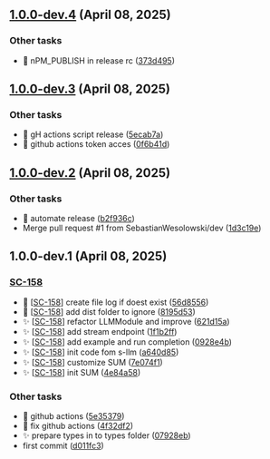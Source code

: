 ## [1.0.0-dev.4](https://github.com/SebastianWesolowski/s-nestjs-module-llm/compare/v1.0.0-dev.3...v1.0.0-dev.4) (April 08, 2025)


### Other tasks

- 🐛 nPM_PUBLISH in release rc ([373d495](https://github.com/SebastianWesolowski/s-nestjs-module-llm/commit/373d4955cea4f5572ad5b0343cfb42261065a448))

## [1.0.0-dev.3](https://github.com/SebastianWesolowski/s-nestjs-module-llm/compare/v1.0.0-dev.2...v1.0.0-dev.3) (April 08, 2025)


### Other tasks

- 🐛 gH actions script release ([5ecab7a](https://github.com/SebastianWesolowski/s-nestjs-module-llm/commit/5ecab7a2435a76e3573b8419e3ebbabd818f025b))
- 🐛 github actions token acces ([0f6b41d](https://github.com/SebastianWesolowski/s-nestjs-module-llm/commit/0f6b41da9a38f92595d8f746a85253cb3701b187))

## [1.0.0-dev.2](https://github.com/SebastianWesolowski/s-nestjs-module-llm/compare/v1.0.0-dev.1...v1.0.0-dev.2) (April 08, 2025)


### Other tasks

- 🐛 automate release ([b2f936c](https://github.com/SebastianWesolowski/s-nestjs-module-llm/commit/b2f936c0cf4bb9e7ad8786729abbae2194635609))
- Merge pull request #1 from SebastianWesolowski/dev ([1d3c19e](https://github.com/SebastianWesolowski/s-nestjs-module-llm/commit/1d3c19e6115b7b603ce89bcd0519e099c8765d68))

## 1.0.0-dev.1 (April 08, 2025)

### [SC-158](https://linear.app/wesolowskidev/issue/SC-158)

- 🐛 [[SC-158](https://linear.app/wesolowskidev/issue/SC-158)] create file log if doest exist ([56d8556](https://github.com/SebastianWesolowski/s-nestjs-module-llm/commit/56d85568912622d783462bb348a56cf1c1fcf8da))
- 🐛 [[SC-158](https://linear.app/wesolowskidev/issue/SC-158)] add dist folder to ignore ([8195d53](https://github.com/SebastianWesolowski/s-nestjs-module-llm/commit/8195d5393680572007150db013ab0ddf0135495b))
- ✨ [[SC-158](https://linear.app/wesolowskidev/issue/SC-158)] refactor LLMModule and improve ([621d15a](https://github.com/SebastianWesolowski/s-nestjs-module-llm/commit/621d15a9069aa689f062e34f96a744ba2885787a))
- ✨ [[SC-158](https://linear.app/wesolowskidev/issue/SC-158)] add stream endpoint ([1f1b2ff](https://github.com/SebastianWesolowski/s-nestjs-module-llm/commit/1f1b2ffa0fb37161e56f059efa46cc871cec3235))
- ✨ [[SC-158](https://linear.app/wesolowskidev/issue/SC-158)] add example and run completion ([0928e4b](https://github.com/SebastianWesolowski/s-nestjs-module-llm/commit/0928e4b122c19b1d53785e0895c9d5bcb6296587))
- ✨ [[SC-158](https://linear.app/wesolowskidev/issue/SC-158)] init code fom s-llm ([a640d85](https://github.com/SebastianWesolowski/s-nestjs-module-llm/commit/a640d858faf0a73c92840e3d5dfeda709266f383))
- ✨ [[SC-158](https://linear.app/wesolowskidev/issue/SC-158)] customize SUM ([7e074f1](https://github.com/SebastianWesolowski/s-nestjs-module-llm/commit/7e074f14f82d67a179fa4e78878a3afbf224b28b))
- ✨ [[SC-158](https://linear.app/wesolowskidev/issue/SC-158)] init SUM ([4e84a58](https://github.com/SebastianWesolowski/s-nestjs-module-llm/commit/4e84a5834f9880db0a69f0d2032ab1d7b166cd77))

### Other tasks

- 🐛 github actions ([5e35379](https://github.com/SebastianWesolowski/s-nestjs-module-llm/commit/5e35379f6c18652a5b87ab818b22e1e574e6ca73))
- 🐛 fix github actions ([4f32df2](https://github.com/SebastianWesolowski/s-nestjs-module-llm/commit/4f32df2fc967bc181e9e13d27771c634552e51c2))
- ✨ prepare types in to types folder ([07928eb](https://github.com/SebastianWesolowski/s-nestjs-module-llm/commit/07928eb4fd9bd06e3193e67e10eb1bcc7c0046fe))
- first commit ([d011fc3](https://github.com/SebastianWesolowski/s-nestjs-module-llm/commit/d011fc314493db27ee447e453605ad6413f7c746))
